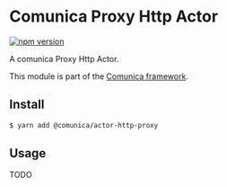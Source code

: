 # Comunica Proxy Http Actor

[![npm version](https://badge.fury.io/js/%40comunica%2Factor-http-proxy.svg)](https://www.npmjs.com/package/@comunica/actor-http-proxy)

A comunica Proxy Http Actor.

This module is part of the [Comunica framework](https://github.com/comunica/comunica).

## Install

```bash
$ yarn add @comunica/actor-http-proxy
```

## Usage

TODO
